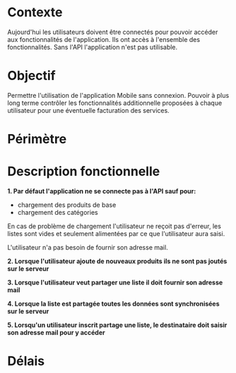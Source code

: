 # Contexte
Aujourd'hui les utilisateurs doivent être connectés pour pouvoir accéder aux fonctionnalités de l'application.
Ils ont accès à l'ensemble des fonctionnalités. Sans l'API l'application n'est pas utilisable.


# Objectif
Permettre l'utilisation de l'application Mobile sans connexion.
Pouvoir à plus long terme contrôler les fonctionnalités additionnelle proposées à chaque utilisateur pour une éventuelle facturation des services.

# Périmètre


# Description fonctionnelle
**1. Par défaut l'application ne se connecte pas à l'API sauf pour:**
- chargement des produits de base
- chargement des catégories

En cas de problème de chargement l'utilisateur ne reçoit pas d'erreur, les listes sont vides et seulement alimentées par ce que l'utilisateur aura saisi.

L'utilisateur n'a pas besoin de fournir son adresse mail.

**2. Lorsque l'utilisateur ajoute de nouveaux produits ils ne sont pas joutés sur le serveur**

**3. Lorsque l'utilisateur veut partager une liste il doit fournir son adresse mail**

**4. Lorsque la liste est partagée toutes les données sont synchronisées sur le serveur**

**5. Lorsqu'un utilisateur inscrit partage une liste, le destinataire doit saisir son adresse mail pour y accéder**

# Délais




